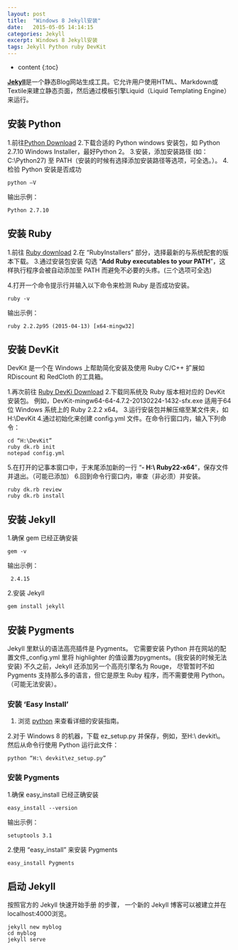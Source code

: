 ```yaml
---
layout: post
title:  "Windows 8 Jekyll安装"
date:   2015-05-05 14:14:15
categories: Jekyll
excerpt: Windows 8 Jekyll安装 
tags: Jekyll Python ruby DevKit
---
```


* content
{:toc}

[**Jekyll**](http://jekyll.bootcss.com/)是一个静态Blog网站生成工具。它允许用户使用HTML、Markdown或Textile来建立静态页面，然后通过模板引擎Liquid（Liquid Templating Engine）来运行。

## 安装 Python
1.前往[Python Download](http://www.python.org/download/)
2.下载合适的 Python windows 安装包，如 Python 2.7.10 Windows Installer，最好Python 2。
3.安装，添加安装路径 (如： C:\Python27) 至 PATH（安装的时候有选择添加安装路径等选项，可全选。）。
4.检验 Python 安装是否成功

    python –V

输出示例：

    Python 2.7.10

## 安装 Ruby ##
1.前往 [Ruby download]( http://rubyinstaller.org/downloads/)
2.在 “RubyInstallers” 部分，选择最新的与系统配套的版本下载。
3.通过安装包安装
勾选 “**Add Ruby executables to your PATH**”，这样执行程序会被自动添加至 PATH 而避免不必要的头疼。(三个选项可全选)
 
4.打开一个命令提示行并输入以下命令来检测 Ruby 是否成功安装。

    ruby -v

输出示例：

    ruby 2.2.2p95 (2015-04-13) [x64-mingw32]

## 安装 DevKit ##
DevKit 是一个在 Windows 上帮助简化安装及使用 Ruby C/C++ 扩展如 RDiscount 和 RedCloth 的工具箱。 

1.再次前往 [Ruby DevKi Download](http://rubyinstaller.org/downloads/)
2.下载同系统及 Ruby 版本相对应的 DevKit 安装包。 例如，DevKit-mingw64-64-4.7.2-20130224-1432-sfx.exe 适用于64位 Windows 系统上的 Ruby 2.2.2 x64。
3.运行安装包并解压缩至某文件夹，如 H:\DevKit
4.通过初始化来创建 config.yml 文件。在命令行窗口内，输入下列命令：

    cd “H:\DevKit”
    ruby dk.rb init
    notepad config.yml

5.在打开的记事本窗口中，于末尾添加新的一行 “**- H:\ Ruby22-x64**”，保存文件并退出。（可能已添加）
6.回到命令行窗口内，审查（非必须）并安装。

    ruby dk.rb review
    ruby dk.rb install

## 安装 Jekyll ##
1.确保 gem 已经正确安装

    gem -v

输出示例：

     2.4.15

2.安装 Jekyll

    gem install jekyll

## 安装 Pygments ##
Jekyll 里默认的语法高亮插件是 Pygments。 它需要安装 Python 并在网站的配置文件_config.yml 里将 highlighter 的值设置为pygments。(我安装的时候无法安装)
不久之前，Jekyll 还添加另一个高亮引擎名为 Rouge， 尽管暂时不如 Pygments 支持那么多的语言，但它是原生 Ruby 程序，而不需要使用 Python。（可能无法安装）。
### 安装 ‘Easy Install’ 

1.	浏览 [python](https://pypi.python.org/pypi/setuptools#installation-instructions) 来查看详细的安装指南。

2.对于 Windows 8 的机器，下载 ez_setup.py 并保存，例如，至H:\ devkit\。 然后从命令行使用 Python 运行此文件：

    python “H:\ devkit\ez_setup.py”

### 安装 Pygments
1.确保 easy_install 已经正确安装   
    
    easy_install --version

输出示例：

    setuptools 3.1 

2.使用 “easy_install” 来安装 Pygments

    easy_install Pygments

## 启动 Jekyll ##
按照官方的 Jekyll 快速开始手册 的步骤， 一个新的 Jekyll 博客可以被建立并在localhost:4000浏览。
    
    jekyll new myblog   
    cd myblog
    jekyll serve